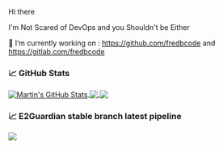 Hi there

I'm Not Scared of DevOps and you Shouldn't be Either

🔭 I’m currently working on : https://github.com/fredbcode and https://gitlab.com/fredbcode



### &#x1f4c8; GitHub Stats

<a href="https://github.com/fredbcode/fredbcode">
  <img align="center" src="https://github-readme-stats.vercel.app/api?username=fredbcode&show_icons=true&line_height=27&count_private=true&title_color=ffffff&text_color=c9cacc&icon_color=2bbc8a&bg_color=1d1f21" alt="Martin's GitHub Stats" />
</a>
<a href="https://github.com/e2guardian/e2guardian">
  <img align="center" src="https://github-readme-stats.vercel.app/api/pin/?username=e2guardian&repo=e2guardian&title_color=ffffff&text_color=c9cacc&icon_color=2bbc8a&bg_color=1d1f21" />
</a>
<a href="https://github.com/fredbcode/fredbcode">
  <img align="center" src="https://github-readme-stats.vercel.app/api/top-langs/?username=fredbcode&hide=java,ruby,html&title_color=ffffff&text_color=c9cacc&icon_color=2bbc8a&bg_color=1d1f21" />
</a>

### &#x1f4c8; E2Guardian stable branch latest pipeline
<img src="https://gitlab.com/fredbcode/e2guardian/badges/v5.4/pipeline.svg" aria-hidden="true" class="project-badge">
